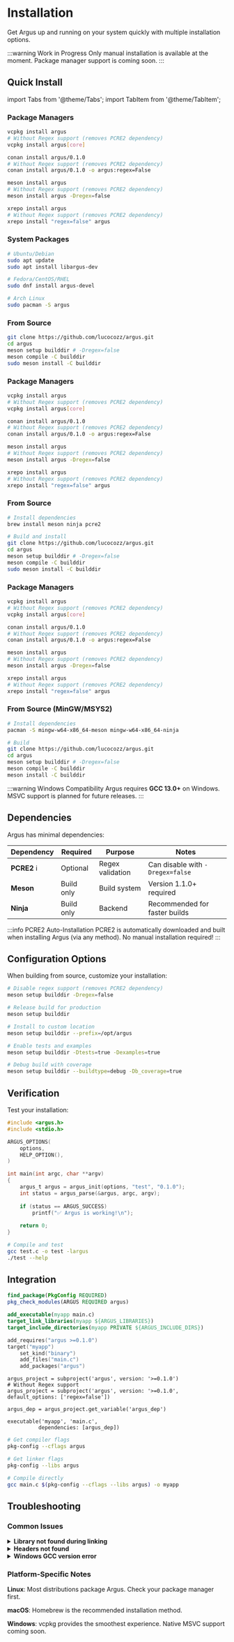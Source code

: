 # Installation

Get Argus up and running on your system quickly with multiple installation options.

:::warning Work in Progress
Only manual installation is available at the moment. Package manager support is coming soon.
:::

## Quick Install

import Tabs from '@theme/Tabs';
import TabItem from '@theme/TabItem';

<Tabs>
<TabItem value="linux" label="Linux" default>

### Package Managers

<Tabs>
<TabItem value="vcpkg" label="vcpkg">

```bash
vcpkg install argus
# Without Regex support (removes PCRE2 dependency)
vcpkg install argus[core]
```

</TabItem>
<TabItem value="conan" label="Conan">

```bash
conan install argus/0.1.0
# Without Regex support (removes PCRE2 dependency)
conan install argus/0.1.0 -o argus:regex=False
```

</TabItem>
<TabItem value="meson" label="Meson">

```bash
meson install argus
# Without Regex support (removes PCRE2 dependency)
meson install argus -Dregex=false
```

</TabItem>
<TabItem value="xrepo" label="XRepo">

```bash
xrepo install argus
# Without Regex support (removes PCRE2 dependency)
xrepo install "regex=false" argus
```

</TabItem>
</Tabs>

### System Packages

```bash
# Ubuntu/Debian
sudo apt update
sudo apt install libargus-dev

# Fedora/CentOS/RHEL
sudo dnf install argus-devel

# Arch Linux
sudo pacman -S argus
```

### From Source

```bash
git clone https://github.com/lucocozz/argus.git
cd argus
meson setup builddir # -Dregex=false
meson compile -C builddir
sudo meson install -C builddir
```

</TabItem>
<TabItem value="macos" label="macOS">

### Package Managers

<Tabs>
<TabItem value="vcpkg" label="vcpkg">

```bash
vcpkg install argus
# Without Regex support (removes PCRE2 dependency)
vcpkg install argus[core]
```

</TabItem>
<TabItem value="conan" label="Conan">

```bash
conan install argus/0.1.0
# Without Regex support (removes PCRE2 dependency)
conan install argus/0.1.0 -o argus:regex=False
```

</TabItem>
<TabItem value="meson" label="Meson">

```bash
meson install argus
# Without Regex support (removes PCRE2 dependency)
meson install argus -Dregex=false
```

</TabItem>
<TabItem value="xrepo" label="XRepo">

```bash
xrepo install argus
# Without Regex support (removes PCRE2 dependency)
xrepo install "regex=false" argus
```

</TabItem>
</Tabs>

### From Source

```bash
# Install dependencies
brew install meson ninja pcre2

# Build and install
git clone https://github.com/lucocozz/argus.git
cd argus
meson setup builddir # -Dregex=false
meson compile -C builddir
sudo meson install -C builddir
```

</TabItem>
<TabItem value="windows" label="Windows">

### Package Managers

<Tabs>
<TabItem value="vcpkg" label="vcpkg">

```bash
vcpkg install argus
# Without Regex support (removes PCRE2 dependency)
vcpkg install argus[core]
```

</TabItem>
<TabItem value="conan" label="Conan">

```bash
conan install argus/0.1.0
# Without Regex support (removes PCRE2 dependency)
conan install argus/0.1.0 -o argus:regex=False
```

</TabItem>
<TabItem value="meson" label="Meson">

```bash
meson install argus
# Without Regex support (removes PCRE2 dependency)
meson install argus -Dregex=false
```

</TabItem>
<TabItem value="xrepo" label="XRepo">

```bash
xrepo install argus
# Without Regex support (removes PCRE2 dependency)
xrepo install "regex=false" argus
```

</TabItem>
</Tabs>

### From Source (MinGW/MSYS2)

```bash
# Install dependencies
pacman -S mingw-w64-x86_64-meson mingw-w64-x86_64-ninja

# Build
git clone https://github.com/lucocozz/argus.git
cd argus
meson setup builddir # -Dregex=false
meson compile -C builddir
meson install -C builddir
```

:::warning Windows Compatibility
Argus requires **GCC 13.0+** on Windows. MSVC support is planned for future releases.
:::

</TabItem>
</Tabs>

## Dependencies

Argus has minimal dependencies:

| Dependency | Required | Purpose | Notes |
|------------|----------|---------|-------|
| **PCRE2** ℹ️ | Optional | Regex validation | Can disable with `-Dregex=false` |
| **Meson** | Build only | Build system | Version 1.1.0+ required |
| **Ninja** | Build only | Backend | Recommended for faster builds |

:::info PCRE2 Auto-Installation
PCRE2 is automatically downloaded and built when installing Argus (via any method). No manual installation required!
:::

## Configuration Options

When building from source, customize your installation:

<Tabs>
<TabItem value="basic" label="Basic Options">

```bash
# Disable regex support (removes PCRE2 dependency)
meson setup builddir -Dregex=false

# Release build for production
meson setup builddir

# Install to custom location
meson setup builddir --prefix=/opt/argus
```

</TabItem>
<TabItem value="development" label="Development">

```bash
# Enable tests and examples
meson setup builddir -Dtests=true -Dexamples=true

# Debug build with coverage
meson setup builddir --buildtype=debug -Db_coverage=true
```

</TabItem>
</Tabs>

## Verification

Test your installation:

```c title="test.c"
#include <argus.h>
#include <stdio.h>

ARGUS_OPTIONS(
    options,
    HELP_OPTION(),
)

int main(int argc, char **argv)
{
    argus_t argus = argus_init(options, "test", "0.1.0");
    int status = argus_parse(&argus, argc, argv);
    
    if (status == ARGUS_SUCCESS)
        printf("✅ Argus is working!\n");
    
    return 0;
}
```

```bash
# Compile and test
gcc test.c -o test -largus
./test --help
```

## Integration

<Tabs>
<TabItem value="cmake" label="CMake" default>

```cmake title="CMakeLists.txt"
find_package(PkgConfig REQUIRED)
pkg_check_modules(ARGUS REQUIRED argus)

add_executable(myapp main.c)
target_link_libraries(myapp ${ARGUS_LIBRARIES})
target_include_directories(myapp PRIVATE ${ARGUS_INCLUDE_DIRS})
```

</TabItem>
<TabItem value="xmake" label="XMake">

```lua title="xmake.lua"
add_requires("argus >=0.1.0")
target("myapp")
    set_kind("binary")
    add_files("main.c")
    add_packages("argus")
```

</TabItem>
<TabItem value="meson" label="Meson">

```meson title="meson.build"
argus_project = subproject('argus', version: '>=0.1.0')
# Without Regex support
argus_project = subproject('argus', version: '>=0.1.0', default_options: ['regex=false'])

argus_dep = argus_project.get_variable('argus_dep')

executable('myapp', 'main.c', 
          dependencies: [argus_dep])
```

</TabItem>
<TabItem value="pkg-config" label="pkg-config">

```bash
# Get compiler flags
pkg-config --cflags argus

# Get linker flags  
pkg-config --libs argus

# Compile directly
gcc main.c $(pkg-config --cflags --libs argus) -o myapp
```

</TabItem>
</Tabs>

## Troubleshooting

### Common Issues

<details>
<summary><strong>Library not found during linking</strong></summary>

```bash
# Add library path
export LD_LIBRARY_PATH=$LD_LIBRARY_PATH:/usr/local/lib
sudo ldconfig

# Or specify path explicitly
gcc main.c -L/usr/local/lib -largus -o myapp
```

</details>

<details>
<summary><strong>Headers not found</strong></summary>

```bash
# Add include path
gcc main.c -I/usr/local/include -largus -o myapp

# Check installation
find /usr -name "argus.h" 2>/dev/null
```

</details>

<details>
<summary><strong>Windows GCC version error</strong></summary>

```bash
# Check GCC version
gcc --version

# Update if < 13.0.0
# MSYS2: pacman -S mingw-w64-x86_64-gcc
# Or use MSVC build (coming soon)
```

</details>

### Platform-Specific Notes

**Linux**: Most distributions package Argus. Check your package manager first.

**macOS**: Homebrew is the recommended installation method.

**Windows**: vcpkg provides the smoothest experience. Native MSVC support coming soon.
